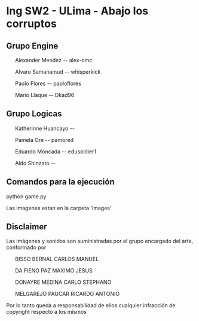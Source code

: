 <h1> Ing SW2 - ULima - Abajo los corruptos </h1>

<h2> Grupo Engine </h2>
<ul>Alexander Mendez -- alex-omc</ul>
<ul>Alvaro Samanamud -- whisperkick</ul>
<ul>Paolo Flores -- paoloflores</ul>
<ul>Mario Llaque -- Dkad96</ul>

<h2> Grupo Logicas </h2>
<ul>Katherinne Huancayo -- </ul>
<ul>Pamela Ore -- pamored</ul>
<ul>Eduardo Moncada -- edusoldier1</ul>
<ul>Aldo Shinzato -- </ul>

<p> </p>
<p> </p>

<h2>Comandos para la ejecución</h2>
<p>python game.py</p>

<p>Las imagenes estan en la carpeta 'images'</p>

<p> </p>
<p> </p>

<h2>Disclaimer</h2>
<p>Las imágenes y sonidos son suministradas por el grupo encargado del arte, conformado por </p>
<ul>BISSO BERNAL CARLOS MANUEL</ul>
<ul>DA FIENO PAZ MAXIMO JESUS</ul>
<ul>DONAYRE MEDINA CARLO STEPHANO</ul>
<ul>MELGAREJO PAUCAR RICARDO ANTONIO</ul>
  
<p>Por lo tanto queda a responsabilidad de ellos cualquier infracción de copyright respecto a los mismos</p>
